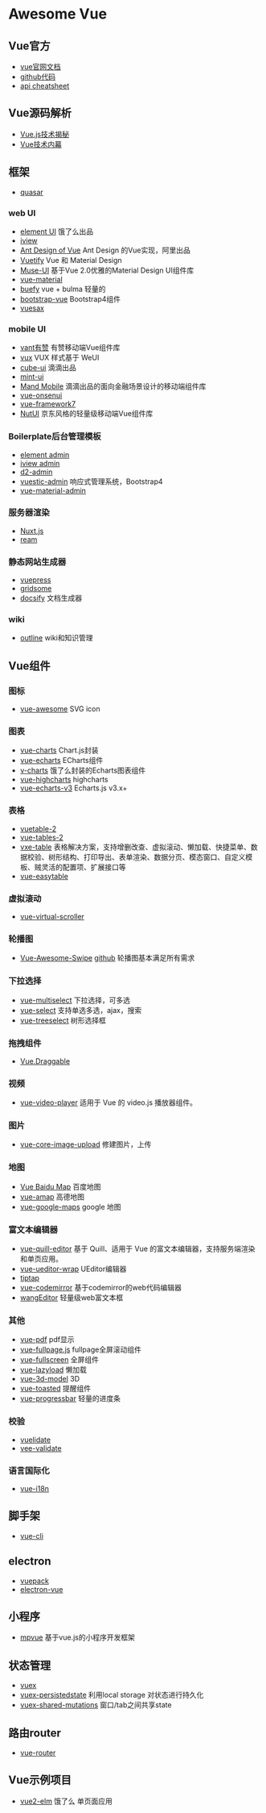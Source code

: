 # Awesome Vue

## Vue官方

* [vue官网文档](https://cn.vuejs.org/v2/guide/)
* [github代码](https://github.com/vuejs/vue)
* [api cheatsheet](https://vuejs-tips.github.io/cheatsheet/)

## Vue源码解析

* [Vue.js技术揭秘](https://ustbhuangyi.github.io/vue-analysis/)
* [Vue技术内幕](http://hcysun.me/vue-design/art/)

## 框架

* [quasar](https://github.com/quasarframework/quasar)

### web UI

* [element UI](http://element-cn.eleme.io/#/zh-CN/component/installation) 饿了么出品
* [iview](https://www.iviewui.com/docs/guide/install)
* [Ant Design of Vue](https://vue.ant.design/docs/vue/introduce-cn/) Ant Design 的Vue实现，阿里出品
* [Vuetify](https://vuetifyjs.com/zh-Hans/) Vue 和 Material Design
* [Muse-UI](https://muse-ui.org/#/zh-CN) 基于Vue 2.0优雅的Material Design UI组件库
* [vue-material](https://vuematerial.io/)
* [buefy](https://github.com/buefy/buefy) vue + bulma 轻量的
* [bootstrap-vue](https://github.com/bootstrap-vue/bootstrap-vue)  Bootstrap4组件
* [vuesax](https://github.com/lusaxweb/vuesax)

### mobile UI

* [vant有赞](https://youzan.github.io/vant/#/zh-CN/intro) 有赞移动端Vue组件库
* [vux](https://doc.vux.li/zh-CN/) VUX 样式基于 WeUI
* [cube-ui](https://didi.github.io/cube-ui/#/zh-CN) 滴滴出品
* [mint-ui](http://mint-ui.github.io/docs/#/zh-cn2)
* [Mand Mobile](https://didi.github.io/mand-mobile/#/zh-CN/docs/introduce) 滴滴出品的面向金融场景设计的移动端组件库
* [vue-onsenui](https://onsen.io/v2/guide/vue/)
* [vue-framework7](https://github.com/framework7io/framework7)
* [NutUI](https://nutui.jd.com/#/index) 京东风格的轻量级移动端Vue组件库

### Boilerplate后台管理模板

* [element admin](https://github.com/PanJiaChen/vue-element-admin)
* [iview admin](https://github.com/iview/iview-admin)
* [d2-admin](https://github.com/d2-projects/d2-admin)
* [vuestic-admin](https://github.com/epicmaxco/vuestic-admin) 响应式管理系统，Bootstrap4
* [vue-material-admin](https://github.com/tookit/vue-material-admin)

### 服务器渲染

* [Nuxt.js](https://github.com/nuxt/nuxt.js)
* [ream](https://github.com/ream/ream)

### 静态网站生成器

* [vuepress](https://github.com/vuejs/vuepress)
* [gridsome](https://github.com/gridsome/gridsome)
* [docsify](https://github.com/docsifyjs/docsify) 文档生成器

### wiki

* [outline](https://github.com/outline/outline) wiki和知识管理

## Vue组件

### 图标

* [vue-awesome](https://github.com/Justineo/vue-awesome) SVG icon

### 图表

* [vue-charts](https://github.com/apertureless/vue-chartjs) Chart.js封装
* [vue-echarts](https://github.com/ecomfe/vue-echarts) ECharts组件
* [v-charts](https://github.com/ElemeFE/v-charts) 饿了么封装的Echarts图表组件
* [vue-highcharts](https://github.com/weizhenye/vue-highcharts) highcharts
* [vue-echarts-v3](https://github.com/xlsdg/vue-echarts-v3) Echarts.js v3.x+

### 表格

* [vuetable-2](https://github.com/ratiw/vuetable-2)
* [vue-tables-2](https://github.com/matfish2/vue-tables-2)
* [vxe-table](https://github.com/xuliangzhan/vxe-table) 表格解决方案，支持增删改查、虚拟滚动、懒加载、快捷菜单、数据校验、树形结构、打印导出、表单渲染、数据分页、模态窗口、自定义模板、贼灵活的配置项、扩展接口等
* [vue-easytable](https://github.com/huangshuwei/vue-easytable)

### 虚拟滚动

* [vue-virtual-scroller](https://github.com/Akryum/vue-virtual-scroller)

### 轮播图

* [Vue-Awesome-Swipe](https://surmon-china.github.io/vue-awesome-swiper/) [github](https://github.com/surmon-china/vue-awesome-swiper) 轮播图基本满足所有需求

### 下拉选择

* [vue-multiselect](https://github.com/shentao/vue-multiselect) 下拉选择，可多选
* [vue-select](https://github.com/sagalbot/vue-select) 支持单选多选，ajax，搜索
* [vue-treeselect](https://github.com/riophae/vue-treeselect) 树形选择框

### 拖拽组件

* [Vue.Draggable](https://github.com/SortableJS/Vue.Draggable)

### 视频

* [vue-video-player](https://github.com/surmon-china/vue-video-player) 适用于 Vue 的 video.js 播放器组件。

### 图片

* [vue-core-image-upload](https://github.com/Vanthink-UED/vue-core-image-upload) 修建图片，上传

### 地图

* [Vue Baidu Map](https://dafrok.github.io/vue-baidu-map/#/zh/index) 百度地图
* [vue-amap](https://elemefe.github.io/vue-amap) 高德地图
* [vue-google-maps](https://github.com/xkjyeah/vue-google-maps) google 地图

### 富文本编辑器

* [vue-quill-editor](https://github.com/surmon-china/vue-quill-editor) 基于 Quill、适用于 Vue 的富文本编辑器，支持服务端渲染和单页应用。
* [vue-ueditor-wrap](https://github.com/HaoChuan9421/vue-ueditor-wrap) UEditor编辑器
* [tiptap](https://github.com/scrumpy/tiptap)
* [vue-codemirror](https://github.com/surmon-china/vue-codemirror) 基于codemirror的web代码编辑器
* [wangEditor](https://github.com/wangfupeng1988/wangEditor) 轻量级web富文本框

### 其他

* [vue-pdf](https://github.com/FranckFreiburger/vue-pdf) pdf显示
* [vue-fullpage.js](https://github.com/alvarotrigo/vue-fullpage.js) fullpage全屏滚动组件
* [vue-fullscreen](https://github.com/mirari/vue-fullscreen) 全屏组件
* [vue-lazyload](https://github.com/hilongjw/vue-lazyload) 懒加载
* [vue-3d-model](https://github.com/hujiulong/vue-3d-model) 3D
* [vue-toasted](https://github.com/shakee93/vue-toasted) 提醒组件
* [vue-progressbar](https://github.com/hilongjw/vue-progressbar) 轻量的进度条

### 校验

* [vuelidate](https://github.com/vuelidate/vuelidate)
* [vee-validate](https://github.com/baianat/vee-validate)

### 语言国际化

* [vue-i18n](https://github.com/kazupon/vue-i18n)

## 脚手架

* [vue-cli](https://github.com/vuejs/vue-cli)

## electron

* [vuepack](https://github.com/egoist/vuepack)
* [electron-vue](https://github.com/SimulatedGREG/electron-vue)

## 小程序

* [mpvue](https://github.com/Meituan-Dianping/mpvue) 基于vue.js的小程序开发框架

## 状态管理

* [vuex](https://github.com/vuejs/vuex)
* [vuex-persistedstate](https://github.com/robinvdvleuten/vuex-persistedstate) 利用local storage 对状态进行持久化
* [vuex-shared-mutations](https://github.com/xanf/vuex-shared-mutations) 窗口/tab之间共享state

## 路由router

* [vue-router](https://github.com/vuejs/vue-router)

## Vue示例项目

* [vue2-elm](https://github.com/bailicangdu/vue2-elm) 饿了么 单页面应用
